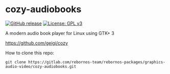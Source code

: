 # cozy-audiobooks

[![GitHub release](https://img.shields.io/badge/Cozy-Audiobooks.svg)](https://github.com/geigi/cozy/releases) [![License: GPL v3](https://img.shields.io/badge/License-GPLv3-blue.svg)](https://www.gnu.org/licenses/gpl-3.0)

A modern audio book player for Linux using GTK+ 3

https://github.com/geigi/cozy

How to clone this repo:

```
git clone https://gitlab.com/rebornos-team/rebornos-packages/graphics-audio-video/cozy-audiobooks.git
```

